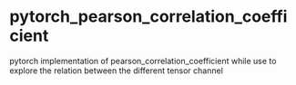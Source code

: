 # pytorch_pearson_correlation_coefficient
pytorch implementation of pearson_correlation_coefficient while use to explore the relation between the different tensor channel
